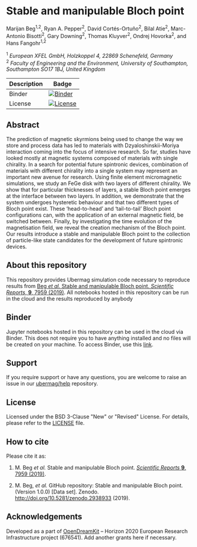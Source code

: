 # Stable and manipulable Bloch point
Marijan Beg<sup>1,2</sup>, Ryan A. Pepper<sup>2</sup>, David Cortés-Ortuño<sup>2</sup>, Bilal Atie<sup>2</sup>, Marc-Antonio Bisotti<sup>2</sup>, Gary Downing<sup>2</sup>, Thomas Kluyver<sup>2</sup>, Ondrej Hovorka<sup>2</sup>, and Hans Fangohr<sup>1,2</sup> 

<sup>1</sup> *European XFEL GmbH, Holzkoppel 4, 22869 Schenefeld, Germany*  
<sup>2</sup> *Faculty of Engineering and the Environment, University of Southampton, Southampton SO17 1BJ, United Kingdom*  

| Description | Badge |
| --- | --- |
| Binder | [![Binder](https://mybinder.org/badge_logo.svg)](https://mybinder.org/v2/gh/reproducible-micromagnetics/2019-stable-and-manipulable-bloch-point/master?filepath=index.ipynb) |
| License | [![License](https://img.shields.io/badge/License-BSD%203--Clause-blue.svg)](https://opensource.org/licenses/BSD-3-Clause) |

## Abstract

The prediction of magnetic skyrmions being used to change the way we store and process data has led to materials with Dzyaloshinskii-Moriya interaction coming into the focus of intensive research. So far, studies have looked mostly at magnetic systems composed of materials with single chirality. In a search for potential future spintronic devices, combination of materials with different chirality into a single system may represent an important new avenue for research. Using finite element micromagnetic simulations, we study an FeGe disk with two layers of different chirality. We show that for particular thicknesses of layers, a stable Bloch point emerges at the interface between two layers. In addition, we demonstrate that the system undergoes hysteretic behaviour and that two different types of Bloch point exist. These ‘head-to-head’ and ‘tail-to-tail’ Bloch point configurations can, with the application of an external magnetic field, be switched between. Finally, by investigating the time evolution of the magnetisation field, we reveal the creation mechanism of the Bloch point. Our results introduce a stable and manipulable Bloch point to the collection of particle-like state candidates for the development of future spintronic devices.

## About this repository

This repository provides Ubermag simulation code necessary to reproduce results from [Beg *et al.* Stable and manipulable Bloch point. *Scientific Reports*, **9**, 7959 (2019)](https://doi.org/10.1038/s41598-019-44462-2). All notebooks hosted in this repository can be run in the cloud and the results reproduced by anybody

## Binder

Jupyter notebooks hosted in this repository can be used in the cloud via Binder. This does not require you to have anything installed and no files will be created on your machine. To access Binder, use this [link](https://mybinder.org/v2/gh/reproducible-micromagnetics/2019-stable-and-manipulable-bloch-point/master?filepath=index.ipynb).

## Support

If you require support or have any questions, you are welcome to raise an issue in our [ubermag/help](https://github.com/ubermag/help) repository.

## License

Licensed under the BSD 3-Clause "New" or "Revised" License. For details, please refer to the [LICENSE](LICENSE) file.

## How to cite

Please cite it as:

1. M. Beg *et al.* Stable and manipulable Bloch point. [*Scientific Reports* **9**, 7959 (2019)](https://www.nature.com/articles/s41598-019-44462-2).

2. M. Beg, *et al.* GitHub repository: Stable and manipulable Bloch point. (Version 1.0.0) [Data set]. Zenodo. http://doi.org/10.5281/zenodo.2938933 (2019).

## Acknowledgements

Developed as a part of [OpenDreamKit](http://opendreamkit.org/) – Horizon 2020 European Research Infrastructure project (676541). Add another grants here if necessary.
